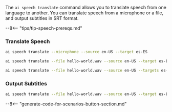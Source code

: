 The `ai speech translate` command allows you to translate speech from one language to another. You can translate speech from a microphone or a file, and output subtitles in SRT format.

--8<-- "tips/tip-speech-prereqs.md"

### Translate Speech

```bash title="Translate from microphone"
ai speech translate --microphone --source en-US --target es-ES
```

```bash title="Translate from file"
ai speech translate --file hello-world.wav --source en-US --target es-ES
```

```bash title="Translate to multiple languages"
ai speech translate --file hello-world.wav --source en-US --targets es-ES;fr-FR;zh-CN
```

### Output Subtitles

```bash title="Output SRT subtitles"
ai speech translate --file hello-world.wav --source en-US --target es-ES --output-srt-file captions.srt
```

--8<-- "generate-code-for-scenarios-button-section.md"
